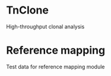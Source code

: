# TnClone
High-throughput clonal analysis

# Reference mapping
Test data for reference mapping module
